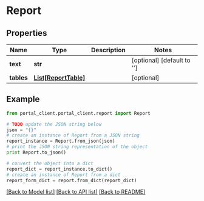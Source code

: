 # Report


## Properties
Name | Type | Description | Notes
------------ | ------------- | ------------- | -------------
**text** | **str** |  | [optional] [default to '']
**tables** | [**List[ReportTable]**](ReportTable.md) |  | [optional] 

## Example

```python
from portal_client.portal_client.report import Report

# TODO update the JSON string below
json = "{}"
# create an instance of Report from a JSON string
report_instance = Report.from_json(json)
# print the JSON string representation of the object
print Report.to_json()

# convert the object into a dict
report_dict = report_instance.to_dict()
# create an instance of Report from a dict
report_form_dict = report.from_dict(report_dict)
```
[[Back to Model list]](../README.md#documentation-for-models) [[Back to API list]](../README.md#documentation-for-api-endpoints) [[Back to README]](../README.md)



